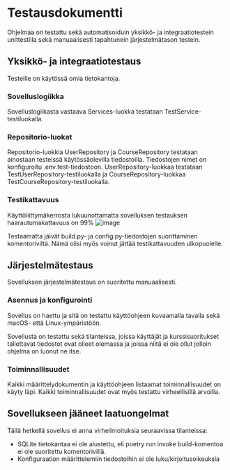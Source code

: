 # Testausdokumentti

Ohjelmaa on testattu sekä automatisoiduin yksikkö- ja integraatiotestein unittestilla sekä manuaalisesti tapahtunein järjestelmätason testein.

## Yksikkö- ja integraatiotestaus

Testeille on käytössä omia tietokantoja.

### Sovelluslogiikka

Sovelluslogiikasta vastaava Services-luokka testataan TestService-testiluokalla. 

### Repositorio-luokat

Repositorio-luokkia UserRepository ja CourseRepository testataan ainostaan testeissä käytössäolevilla tiedostoilla.
Tiedostojen nimet on konfiguroitu .env.test-tiedostoon. UserRepository-luokkaa testataan TestUserRepository-testiluokalla ja CourseRepository-luokkaa TestCourseRepository-testiluokalla.

### Testikattavuus

Käyttöliittymäkerrosta lukuunottamatta sovelluksen testauksen haarautumakattavuus on 99%
![image](https://github.com/ds20220914/ohjelmistotekniikka/assets/123125841/c0ee8475-6997-4faf-8ae3-49fc3fce3b0f)

Testaamatta jäivät build.py- ja config.py-tiedostojen suorittaminen komentoriviltä. Nämä olisi myös voinut jättää testikattavuuden ulkopuolelle. 

## Järjestelmätestaus

Sovelluksen järjestelmätestaus on suoritettu manuaalisesti.

### Asennus ja konfigurointi

Sovellus on haettu ja sitä on testattu käyttöohjeen kuvaamalla tavalla sekä macOS- että Linux-ympäristöön. 

Sovellusta on testattu sekä tilanteissa, joissa käyttäjät ja kurssisuoritukset tallettavat tiedostot ovat olleet olemassa ja joissa niitä ei ole ollut jolloin ohjelma on luonut ne itse.

### Toiminnallisuudet

Kaikki määrittelydokumentin ja käyttöohjeen listaamat toiminnallisuudet on käyty läpi. Kaikki toiminnallisuudet ovat myös testattu virheellisillä arvoilla.

## Sovellukseen jääneet laatuongelmat

Tällä hetkellä sovellus ei anna virheilmoituksia seuraavissa tilanteissa:

- SQLite tietokantaa ei ole alustettu, eli poetry run invoke build-komentoa ei ole suoritettu komentorivillä.
- Konfiguraation määrittelemiin tiedostoihin ei ole luku/kirjoitusoikeuksia
